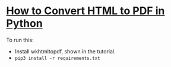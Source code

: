# [How to Convert HTML to PDF in Python](https://www.thepythoncode.com/article/convert-html-to-pdf-in-python)
To run this:
- Install wkhtmltopdf, shown in the tutorial.
- `pip3 install -r requirements.txt`
